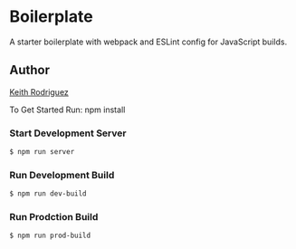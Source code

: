 # Boilerplate 
A starter boilerplate with webpack and ESLint config for JavaScript builds.

## Author
[Keith Rodriguez](http://www.keithrodriguez.me)

To Get Started Run:
npm install

### Start Development Server
```sh
$ npm run server
```

### Run Development Build
```sh
$ npm run dev-build
```

### Run Prodction Build
```sh
$ npm run prod-build
```
